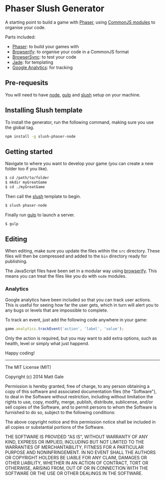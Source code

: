 # Phaser Slush Generator

A starting point to build a game with [Phaser][phaser], using [CommonJS modules][commonjs] to organise your code.

Parts included:

- [Phaser][phaser]: to build your games with
- [Browserify][browserify]: to organise your code in a CommonJS format
- [BrowserSync][browsersync]: to test your code
- [Jade][jade]: for templating
- [Google Analytics][analytics]: for tracking

## Pre-requesits

You will need to have [node][node], [gulp][gulp] and [slush][slush] setup on your machine.

## Installing Slush template

To install the generator, run the following command, making sure you use the global tag.

```sh
npm install -g slush-phaser-node
```

## Getting started

Navigate to where you want to develop your game (you can create a new folder too if you like).

```sh
$ cd /path/to/folder
$ mkdir myGreatGame
$ cd ./myGreatGame
```


Then call the [slush][slush] template to begin.

```sh
$ slush phaser-node
```


Finally run [gulp][gulp] to launch a server.

```sh
$ gulp
```

## Editing

When editing, make sure you update the files within the `src` directory. These files will then be compressed and added to the `bin` directory ready for publishing.

The JavaScript files have been set in a modular way using [browserify][browserify]. This means you can treat the files like you do with `node` modules.

### Analytics

Google analytics have been included so that you can track user actions. This is useful for seeing how far the user gets, which in turn will alert you to any bugs or levels that are impossible to complete.

To track an event, just add the following code anywhere in your game:

``` javascript
game.analytics.trackEvent('action', 'label', 'value');
```

Only the action is required, but you may want to add extra options, such as health, level or simply what just happend.

Happy coding!

---

The MIT License (MIT)

Copyright (c) 2014 Matt Gale

Permission is hereby granted, free of charge, to any person obtaining a copy
of this software and associated documentation files (the "Software"), to deal
in the Software without restriction, including without limitation the rights
to use, copy, modify, merge, publish, distribute, sublicense, and/or sell
copies of the Software, and to permit persons to whom the Software is
furnished to do so, subject to the following conditions:

The above copyright notice and this permission notice shall be included in
all copies or substantial portions of the Software.

THE SOFTWARE IS PROVIDED "AS IS", WITHOUT WARRANTY OF ANY KIND, EXPRESS OR
IMPLIED, INCLUDING BUT NOT LIMITED TO THE WARRANTIES OF MERCHANTABILITY,
FITNESS FOR A PARTICULAR PURPOSE AND NONINFRINGEMENT. IN NO EVENT SHALL THE
AUTHORS OR COPYRIGHT HOLDERS BE LIABLE FOR ANY CLAIM, DAMAGES OR OTHER
LIABILITY, WHETHER IN AN ACTION OF CONTRACT, TORT OR OTHERWISE, ARISING FROM,
OUT OF OR IN CONNECTION WITH THE SOFTWARE OR THE USE OR OTHER DEALINGS IN
THE SOFTWARE.

[node]:         http://nodejs.org/
[gulp]:         http://gulpjs.com/
[browserify]:   http://browserify.org/
[slush]:        https://github.com/klei/slush
[browsersync]:  http://www.browsersync.io/
[phaser]:       http://phaser.io/
[browserify]:   http://browserify.org/
[commonjs]:     http://wiki.commonjs.org/wiki/CommonJS
[jade]:         http://jade-lang.com/
[analytics]:    http://www.google.com/analytics/
